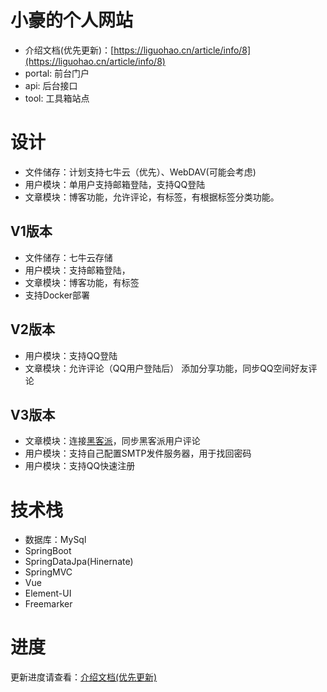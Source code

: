 # 小豪的个人网站

- 介绍文档(优先更新)：[https://liguohao.cn/article/info/8](https://liguohao.cn/article/info/8)
- portal: 前台门户
- api: 后台接口
- tool: 工具箱站点

# 设计

- 文件储存：计划支持七牛云（优先）、WebDAV(可能会考虑)
- 用户模块：单用户支持邮箱登陆，支持QQ登陆
- 文章模块：博客功能，允许评论，有标签，有根据标签分类功能。

## V1版本

- 文件储存：七牛云存储
- 用户模块：支持邮箱登陆，
- 文章模块：博客功能，有标签
- 支持Docker部署

## V2版本

- 用户模块：支持QQ登陆
- 文章模块：允许评论（QQ用户登陆后） 添加分享功能，同步QQ空间好友评论 


## V3版本
- 文章模块：连接[黑客派](https://hacpai.com/member/liguohao)，同步黑客派用户评论
- 用户模块：支持自己配置SMTP发件服务器，用于找回密码
- 用户模块：支持QQ快速注册




# 技术栈

- 数据库：MySql
- SpringBoot
- SpringDataJpa(Hinernate)
- SpringMVC
- Vue
- Element-UI
- Freemarker

# 进度

更新进度请查看：[介绍文档(优先更新)](https://liguohao.cn/article/info/8)

